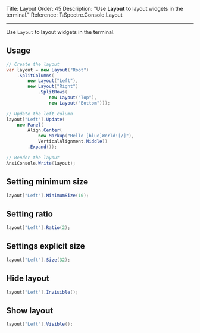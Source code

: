 Title: Layout
Order: 45
Description: "Use **Layout** to layout widgets in the terminal."
Reference: T:Spectre.Console.Layout

---

Use `Layout` to layout widgets in the terminal.

<?# AsciiCast cast="layout" /?>

## Usage

```csharp
// Create the layout
var layout = new Layout("Root")
    .SplitColumns(
        new Layout("Left"),
        new Layout("Right")
            .SplitRows(
                new Layout("Top"),
                new Layout("Bottom")));

// Update the left column
layout["Left"].Update(
    new Panel(
        Align.Center(
            new Markup("Hello [blue]World![/]"),
            VerticalAlignment.Middle))
        .Expand());

// Render the layout
AnsiConsole.Write(layout);
```

## Setting minimum size

```csharp
layout["Left"].MinimumSize(10);
```

## Setting ratio

```csharp
layout["Left"].Ratio(2);
```

## Settings explicit size

```csharp
layout["Left"].Size(32);
```

## Hide layout

```csharp
layout["Left"].Invisible();
```

## Show layout

```csharp
layout["Left"].Visible();
```